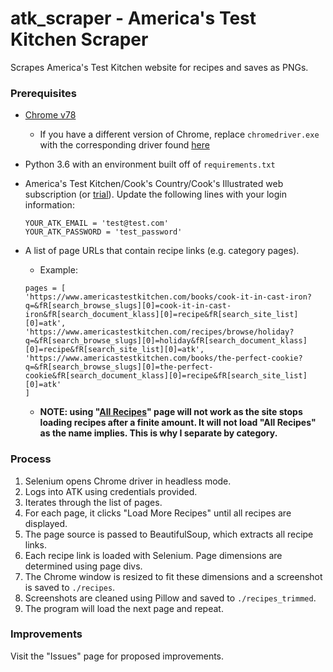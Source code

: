# atk_scraper - America's Test Kitchen Scraper

Scrapes America's Test Kitchen website for recipes and saves as PNGs.

### Prerequisites 

* [Chrome v78](https://www.techspot.com/downloads/4718-google-chrome-for-windows.html)
  * If you have a different version of Chrome, replace ```chromedriver.exe``` with the corresponding driver found [here](https://chromedriver.chromium.org/)

* Python 3.6 with an environment built off of ```requirements.txt```

* America's Test Kitchen/Cook's Country/Cook's Illustrated web subscription (or [trial](https://www.cooksillustrated.com/trial)).
  Update the following lines with your login information:

  ```
  YOUR_ATK_EMAIL = 'test@test.com'
  YOUR_ATK_PASSWORD = 'test_password'
  ```

* A list of page URLs that contain recipe links (e.g. category pages). 
  * Example:
  ```
  pages = [
  'https://www.americastestkitchen.com/books/cook-it-in-cast-iron?q=&fR[search_browse_slugs][0]=cook-it-in-cast-iron&fR[search_document_klass][0]=recipe&fR[search_site_list][0]=atk',
  'https://www.americastestkitchen.com/recipes/browse/holiday?q=&fR[search_browse_slugs][0]=holiday&fR[search_document_klass][0]=recipe&fR[search_site_list][0]=atk',
  'https://www.americastestkitchen.com/books/the-perfect-cookie?q=&fR[search_browse_slugs][0]=the-perfect-cookie&fR[search_document_klass][0]=recipe&fR[search_site_list][0]=atk'
  ]
  ```
  * **NOTE: using "[All Recipes](https://www.americastestkitchen.com/recipes/browse)" page will not work as the site stops loading recipes after a finite amount. It will not load "All Recipes" as the name implies. This is why I separate by category.**
  
### Process

1. Selenium opens Chrome driver in headless mode.
2. Logs into ATK using credentials provided.
3. Iterates through the list of pages.
4. For each page, it clicks "Load More Recipes" until all recipes are displayed.
5. The page source is passed to BeautifulSoup, which extracts all recipe links.
6. Each recipe link is loaded with Selenium. Page dimensions are determined using page divs. 
7. The Chrome window is resized to fit these dimensions and a screenshot is saved to ```./recipes```.
8. Screenshots are cleaned using Pillow and saved to ```./recipes_trimmed```.
9. The program will load the next page and repeat.

### Improvements

Visit the "Issues" page for proposed improvements.
